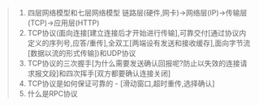 > 1. 四层网络模型和七层网络模型 链路层(硬件,网卡)->网络层(IP)->传输层(TCP)->应用层(HTTP)
> 2. TCP协议(面向连接[建立连接后才开始进行传输],可靠交付[通过协议内定义的序列号,应答/重传],全双工[两端设有发送和接收缓存],面向字节流[数据以流的形式传输])和UDP协议
> 3. TCP协议的三次握手[为什么需要发送确认回报呢?防止以失效的连接请求报文段]和四次挥手[双方都要确认连接关闭]
> 4. TCP协议是如何保证可靠的 - [滑动窗口,超时重传,选择确认]
> 5. 什么是RPC协议